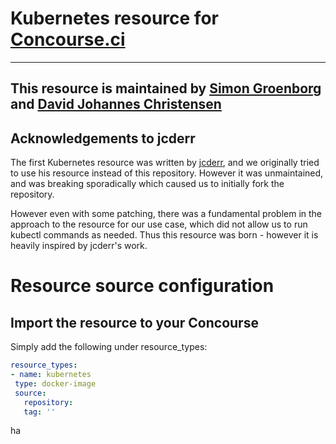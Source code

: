 # Kubernetes resource for [Concourse.ci](https://concourse.ci/)

---
This resource is maintained by [Simon Groenborg](https://github.com/groenborg) and [David Johannes Christensen](https://github.com/Sharor)
---

## Acknowledgements to jcderr
The first Kubernetes resource was written by [jcderr](https://github.com/jcderr/concourse-kubernetes-resource), and we originally tried to use his resource instead of this repository. However it was unmaintained, and was breaking sporadically which caused us to initially fork the repository. 

However even with some patching, there was a fundamental problem in the approach to the resource for our use case, which did not allow us to run kubectl commands as needed. Thus this resource was born - however it is heavily inspired by jcderr's work. 

# Resource source configuration
## Import the resource to your Concourse 
Simply add the following under resource_types: 
```yaml
resource_types:
- name: kubernetes
 type: docker-image
 source:
   repository: 
   tag: ''
```

ha